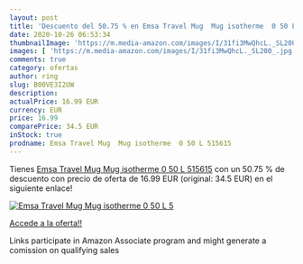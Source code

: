```yaml
---
layout: post
title: 'Descuento del 50.75 % en Emsa Travel Mug  Mug isotherme  0 50 L 5'
date: 2020-10-26 06:53:34
thumbnailImage: 'https://m.media-amazon.com/images/I/31fi3MwQhcL._SL200_.jpg'
images: [ 'https://m.media-amazon.com/images/I/31fi3MwQhcL._SL200_.jpg' ]
comments: true
category: ofertas
author: ring
slug: B00VE3I2UW
description:
actualPrice: 16.99 EUR
currency: EUR
price: 16.99
comparePrice: 34.5 EUR
inStock: true
prodname: Emsa Travel Mug  Mug isotherme  0 50 L 515615
---
```


Tienes [Emsa Travel Mug  Mug isotherme  0 50 L 515615](https://www.amazon.fr/dp/B00VE3I2UW/?tag=tolees0d-21) con un 50.75 % de descuento con precio de oferta de 16.99 EUR (original: 34.5 EUR) en el siguiente enlace!

[![Emsa Travel Mug  Mug isotherme  0 50 L 5](https://m.media-amazon.com/images/I/31fi3MwQhcL._SL200_.jpg)](https://www.amazon.fr/dp/B00VE3I2UW/?tag=tolees0d-21)

[Accede a la oferta!!](https://www.amazon.fr/dp/B00VE3I2UW/?tag=tolees0d-21)

Links participate in Amazon Associate program and might generate a comission on qualifying sales


